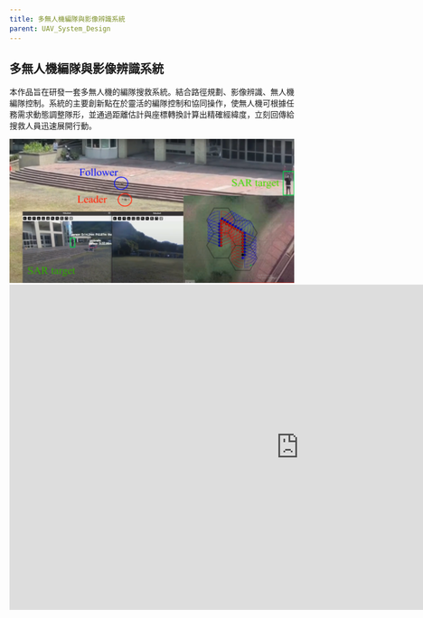 ```yaml
---
title: 多無人機編隊與影像辨識系統
parent: UAV_System_Design
---
```


## 多無人機編隊與影像辨識系統
<div class="container">
  <div class="text">
    <p>本作品旨在研發一套多無人機的編隊搜救系統。結合路徑規劃、影像辨識、無人機編隊控制。系統的主要創新點在於靈活的編隊控制和協同操作，使無人機可根據任務需求動態調整隊形，並通過距離估計與座標轉換計算出精確經緯度，立刻回傳給搜救人員迅速展開行動。</p>
  </div>
  <div class="image">
    <img src="../../images/uav_sear.png" alt="搜救系統概要">
  </div>
</div>

<iframe width="1024" height="576" src="https://www.youtube.com/embed/vckYhaKue1g" frameborder="0" allow="accelerometer; autoplay; clipboard-write; encrypted-media; gyroscope; picture-in-picture" allowfullscreen></iframe>


